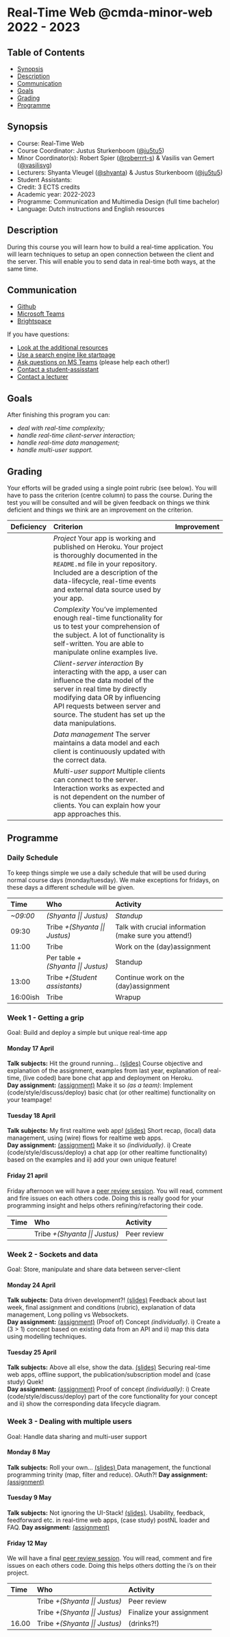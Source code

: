 # Real-Time Web @cmda-minor-web 2022 - 2023

## Table of Contents
- [Synopsis](#synopsis)
- [Description](#description)
- [Communication](#communication)
- [Goals](#goals)
- [Grading](#grading)
- [Programme](#programme)

## Synopsis
- Course: Real-Time Web
- Course Coordinator: Justus Sturkenboom ([@ju5tu5](https://github.com/ju5tu5))
- Minor Coordinator(s): Robert Spier ([@roberrrt-s](https://github.com/roberrrt-s)) & Vasilis van Gemert ([@vasilisvg](https://github.com/vasilisvg))
- Lecturers: Shyanta Vleugel ([@shyanta](https://github.com/shyanta)) & Justus Sturkenboom ([@ju5tu5](https://github.com/ju5tu5))
- Student Assistants: 
- Credit: 3 ECTS credits
- Academic year: 2022-2023
- Programme: Communication and Multimedia Design (full time bachelor)
- Language: Dutch instructions and English resources

## Description
During this course you will learn how to build a real-time application. You will learn techniques to setup an open connection between the client and the server. This will enable you to send data in real-time both ways, at the same time.

## Communication
- [Github](https://github.com/cmda-minor-web/real-time-web-2223)
- [Microsoft Teams](https://teams.microsoft.com/l/channel/19%3a61df853840064eae8ae6fc2dc9fc4566%40thread.tacv2/09%2520Real%2520Time%2520Web?groupId=c8b97eb6-ad53-4531-ad66-5c3c6297951c&tenantId=0907bb1e-21fc-476f-8843-02d09ceb59a7)
- [Brightspace](https://dlo.mijnhva.nl/d2l/home/456154)

If you have questions:
- [Look at the additional resources]()
- [Use a search engine like startpage](https://www.startpage.com/)
- [Ask questions on MS Teams](https://teams.microsoft.com/l/channel/19%3a61df853840064eae8ae6fc2dc9fc4566%40thread.tacv2/09%2520Real%2520Time%2520Web?groupId=c8b97eb6-ad53-4531-ad66-5c3c6297951c&tenantId=0907bb1e-21fc-476f-8843-02d09ceb59a7) (please help each other!)
- [Contact a student-assisstant](#synopsis)
- [Contact a lecturer](#synopsis)

## Goals
After finishing this program you can:
- _deal with real-time complexity;_
- _handle real-time client-server interaction;_
- _handle real-time data management;_
- _handle multi-user support._

## Grading
Your efforts will be graded using a single point rubric (see below). You will have to pass the criterion (centre column) to pass the course. During the test you will be consulted and will be given feedback on things we think deficient and things we think are an improvement on the criterion.

| Deficiency | Criterion | Improvement |
|:--|:--|:--|
|  | *Project* Your app is working and published on Heroku. Your project is thoroughly documented in the `README.md` file in your repository. Included are a description of the data-lifecycle, real-time events and external data source used by your app. |  |
|  | *Complexity* You’ve implemented enough real-time functionality for us to test your comprehension of the subject. A lot of functionality is self-written. You are able to manipulate online examples live. |  |
|  | *Client-server interaction* By interacting with the app, a user can influence the data model of the server in real time by directly modifying data OR by influencing API requests between server and source. The student has set up the data manipulations. |  |
|  | *Data management* The server maintains a data model and each client is continuously updated with the correct data. |  |
|  | *Multi-user support* Multiple clients can connect to the server. Interaction works as expected and is not dependent on the number of clients. You can explain how your app approaches this. |  |

## Programme

### Daily Schedule
To keep things simple we use a daily schedule that will be used during normal course days (monday/tuesday). We make exceptions for fridays, on these days a different schedule will be given.

| Time | Who | Activity |
|:--|:--|:--|
| *~09:00* | *(Shyanta \|\| Justus)* | *Standup* |
| 09:30 | Tribe *+(Shyanta \|\| Justus)* | Talk with crucial information (make sure you attend!) |
| 11:00 | Tribe | Work on the (day)assignment |
|  | Per table *+(Shyanta \|\| Justus)* | Standup |
| 13:00 | Tribe *+(Student assistants)* | Continue work on the (day)assignment |
| 16:00ish | Tribe | Wrapup |

### Week 1 - Getting a grip
Goal: Build and deploy a simple but unique real-time app

#### Monday 17 April 
**Talk subjects:** Hit the ground running... [(slides)](https://docs.google.com/presentation/d/1Z-zOIDvFB0P2qGHV0F74n9T4kprgybJ_8GYU-1MaKfM/edit?usp=sharing) Course objective and explanation of the assignment, examples from last year, explanation of real-time, (live coded) bare bone chat app and deployment on Heroku.\
**Day assignment:** [(assignment)](./course/week-1.md#assignment-1-make-it-so) Make it so *(as a team)*: Implement (code/style/discuss/deploy) basic chat (or other realtime) functionality on your teampage!

#### Tuesday 18 April
**Talk subjects:** My first realtime web app! [(slides)](https://docs.google.com/presentation/d/18eftO3epzIXDjdwl3cn5Wq99fkQYCUnExUqq9P72A3k/edit?usp=sharing) Short recap, (local) data management, using (wire) flows for realtime web apps.\
**Day assignment:** [(assignment)](./course/week-1.md#assignment-2-make-it-so) Make it so *(individually)*. i) Create (code/style/discuss/deploy) a chat app (or other realtime functionality) based on the examples and ii) add your own unique feature!

#### Friday 21 april

Friday afternoon we will have a [peer review session](./course/peer-review.md). You will read, comment and fire issues on each others code. Doing this is really good for your programming insight and helps others refining/refactoring their code.

| Time | Who | Activity |
|:--|:--|:--|
| | Tribe *+(Shyanta \|\| Justus)* | Peer review |

### Week 2 - Sockets and data
Goal: Store, manipulate and share data between server-client   

#### Monday 24 April
**Talk subjects:** Data driven development?! [(slides)](https://docs.google.com/presentation/d/1WC1DxkQm2eUCTQp7dEfv0cTVMK7zlg3der0P0qP7S5I/edit?usp=sharing) Feedback about last week, final assignment and conditions (rubric), explanation of data management, Long polling vs Websockets. \
**Day assignment:** [(assignment)](./course/week-2.md#assignment-1-proof-of-concept) (Proof of) Concept *(individually)*. i) Create a (3 > 1) concept based on existing data from an API and ii) map this data using modelling techniques.

#### Tuesday 25 April
**Talk subjects:** Above all else, show the data. [(slides)](https://docs.google.com/presentation/d/1tW4klrDjt1AfWte311uKkfQYwaHwokzQ-ue3a4VphqA/edit?usp=sharing) Securing real-time web apps, offline support, the publication/subscription model and (case study) Quek!\
**Day assignment:** [(assignment)](./course/week-2.md#assignment-2-proof-of-concept) Proof of concept *(individually)*: i) Create (code/style/discuss/deploy) part of the core functionality for your concept and ii) show the  corresponding data lifecycle diagram.

### Week 3 - Dealing with multiple users
Goal: Handle data sharing and multi-user support 

#### Monday 8 May
**Talk subjects:** Roll your own... [(slides) ](https://docs.google.com/presentation/d/1Cx9qCo8QQXH5Btbtwg0L61so-wn2OxFQZdphIhbumQk/edit?usp=sharing) Data management, the functional programming trinity (map, filter and reduce). OAuth?!
**Day assignment:** [(assignment)](./course/week-3.md#assignment-1-data-management)

#### Tuesday 9 May
**Talk subjects:** Not ignoring the UI-Stack! [(slides)](https://docs.google.com/presentation/d/1ACuUJ-B19hgFN2CCTYH8ClN0WD69ok8ZVnkRGbU0FjA/edit?usp=sharing). Usability, feedback, feedforward etc. in real-time web apps, (case study) postNL loader and FAQ.
**Day assignment:** [(assignment)](./course/week-3.md#assignment-2-user-testing)

#### Friday 12 May
We will have a final [peer review session](./course/peer-review.md). You will read, comment and fire issues on each others code. Doing this helps others dotting the i’s on their project.

| Time | Who | Activity |
|:--|:--|:--|
| | Tribe *+(Shyanta \|\| Justus)* | Peer review |
| | Tribe *+(Shyanta \|\| Justus)* | Finalize your assignment |
| 16.00 | Tribe *+(Shyanta \|\| Justus)* | (drinks?!) |


<!-- Here are some hints for your projects Readme.md! -->

<!-- Start out with a title and a description -->

<!-- Add a nice image here at the end of the week, showing off your shiny frontend 📸 -->

<!-- Add a link to your live demo in Github Pages 🌐-->

<!-- replace the code in the /docs folder with your own, so you can showcase your work with GitHub Pages 🌍 -->

<!-- Maybe a table of contents here? 📚 -->

<!-- ☝️ replace this description with a description of your own work -->

<!-- How about a section that describes how to install this project? 🤓 -->

<!-- ...but how does one use this project? What are its features 🤔 -->

<!-- What external data source is featured in your project and what are its properties 🌠 -->

<!-- This would be a good place for your data life cycle ♻️-->

<!-- Maybe a checklist of done stuff and stuff still on your wishlist? ✅ -->

<!-- We all stand on the shoulders of giants, please link all the sources you used in to create this project. -->

<!-- How about a license here? When in doubt use MIT. 📜  -->

